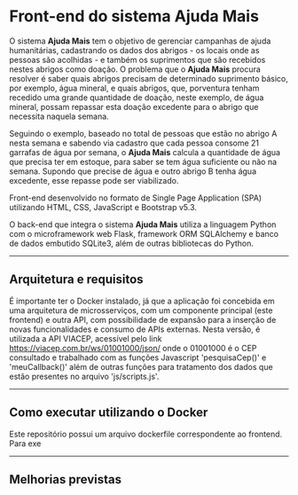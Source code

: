 # Front-end do sistema Ajuda Mais

O sistema **Ajuda Mais** tem o objetivo de gerenciar campanhas de ajuda humanitárias, cadastrando os dados dos abrigos - os locais onde as pessoas são acolhidas - e também os suprimentos que são recebidos nestes abrigos como doação. O problema que o **Ajuda Mais** procura resolver é saber quais abrigos precisam de determinado suprimento básico, por exemplo, água mineral, e quais abrigos, que, porventura tenham recedido uma grande quantidade de doação, neste exemplo, de água mineral, possam repassar esta doação excedente para o abrigo que necessita naquela semana.

Seguindo o exemplo, baseado no total de pessoas que estão no abrigo A nesta semana e sabendo via cadastro que cada pessoa consome 21 garrafas de água por semana, o **Ajuda Mais** calcula a quantidade de água que precisa ter em estoque, para saber se tem água suficiente ou não na semana. Supondo que precise de água e outro abrigo B tenha água excedente, esse repasse pode ser viabilizado.

Front-end desenvolvido no formato de Single Page Application (SPA) utilizando HTML, CSS, JavaScript e Bootstrap v5.3. 

O back-end que integra o sistema **Ajuda Mais** utiliza a linguagem Python com o microframework web Flask, framework ORM SQLAlchemy e banco de dados embutido SQLite3, além de outras bibliotecas do Python.

---
## Arquitetura e requisitos

É importante ter o Docker instalado, já que a aplicação foi concebida em uma arquitetura de microsserviços, com um componente principal (este frontend) e outra API, com possibilidade de expansão para a inserção de novas funcionalidades e consumo de APIs externas. Nesta versão, é utilizada a API VIACEP, acessível pelo link https://viacep.com.br/ws/01001000/json/ onde o 01001000 é o CEP consultado e trabalhado com as funções Javascript 'pesquisaCep()' e 'meuCallback()' além de outras funções para tratamento dos dados que estão presentes no arquivo 'js/scripts.js'.




---
## Como executar utilizando o Docker

Este repositório possui um arquivo dockerfile correspondente ao frontend. Para exe


---
## Melhorias previstas



